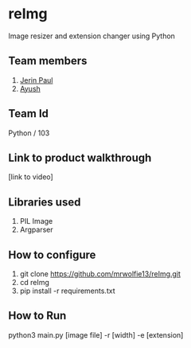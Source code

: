 # reImg
Image resizer and extension changer using Python
## Team members
1. <a href=https://github.com/mrwolfie13>Jerin Paul<a>
2. <a href="#">Ayush<a>
## Team Id
Python / 103
## Link to product walkthrough
[link to video]
## Libraries used
1. PIL Image
2. Argparser
## How to configure
1. git clone https://github.com/mrwolfie13/reImg.git
2. cd reImg
3. pip install -r requirements.txt
## How to Run
python3 main.py [image file] -r [width] -e [extension]
